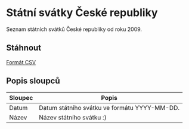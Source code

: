 # Státní svátky České republiky

Seznam státních svátků České republiky od roku 2009.

## Stáhnout

[Formát CSV](statni-svatky-cr.csv)

## Popis sloupců

| Sloupec | Popis |
| --- | ---|
| Datum | Datum státního svátku ve formátu YYYY-MM-DD. |
| Název | Název státního svátku :) |
